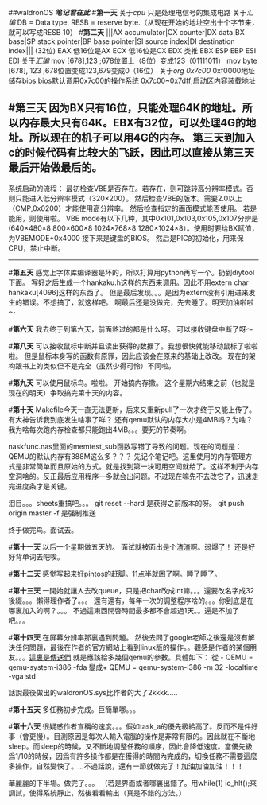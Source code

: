 ##waldronOS
***笔记君在此***
#**第一天**
关于*cpu*
只是处理电信号的集成电路
关于*汇编*
DB = Data type.
RESB = reserve byte.（从现在开始的地址空出十个字节来，就可以写成RESB 10）
#**第二天**
|||AX accumulator|CX counter|DX data|BX base|SP stack pointer|BP base pointer|SI source index|DI destination index|||
(32位)
EAX 低16位是AX
ECX 低16位是CX
EDX 类推
EBX
ESP
EBP
ESI
EDI
关于*汇编*
mov [678],123 ;678位置上（8位）变成123（01111011）
mov byte [678], 123 ;678位置变成123,679变成0（16位）
关于*org 0x7c00*
0xf0000地址储存bios
bios默认调用0x7c00的操作系统
0x7c00~0x7dff;启动区内容装载地址

#**第三天**
因为BX只有16位，只能处理64K的地址。所以内存最大只有64K。EBX有32位，可以处理4G的地址。所以现在的机子可以用4G的内存。
第三天到加入c的时候代码有比较大的飞跃，因此可以直接从第三天最后开始做最后的。
---------------------------------------------------------------------------------
系统启动的流程：
最初检查VBE是否存在。若存在，则可跳转高分辨率模式。否则只能进入低分辨率模式（320×200）。
然后检查VBE的版本。需要2.0以上（CMP,0x0200）才能使用高分辨率。
然后检查指定的画面模式能否使用。
若是能用，则使用啦。
VBE mode有以下几种，其中0x101,0x103,0x105,0x107分辨是(640×480×8 800×600×8 1024×768×8 1280×1024×8）。使用时要给BX赋值，为VBEMODE+0x4000
接下来是键盘的BIOS。
然后是PIC的初始化，用来保CPU，禁止中断。

---------------------------------------------------------------------------------
#**第五天**
感觉上字体库编译器是坏的，所以打算用python再写一个。扔到diytool下面。
写好之后生成一个hankaku.h这样的东西来调用。因此不用extern char hankaku[4096]这样的东西了。
但是最后发现。。。是因为extern没有引用进来发生的错误。不想搞了，就这样吧。
啊最后还是没做完，先去睡了。明天加油啦啦～

#**第六天**
我去终于到第六天，前面熬过的都是什么呀。
可以接收键盘中断了呀～

#**第八天**
可以接收鼠标中断并且读出获得的数据了。我想很快就能移动鼠标了啦啦啦。
但是鼠标本身写的函数有原罪，因此应该会在原来的基础上改改。
现在的架构跟书上的类似但不是完全（虽然少得可怜）不同啦。

#**第九天**
可以使用鼠标鸟。啦啦。
开始搞内存撒。
这个星期六结束之前（也就是现在的明天）争取搞完第十天的内容。

#**第十天**
Makefile今天一直无法更新，后来又重新pull了一次才终于又能上传了。有大神告诉我到底发生啥事了咩？
还有qemu默认的内存大小是4MB吗？为啥？我为啥每次跑内存检查都只能跑出4MB。。。要死的节奏啊。

naskfunc.nas里面的memtest\_sub函数写错了导致的问题。现在的问题是：QEMU的默认内存有388M这么多？？？
先记个笔记吧。这里使用的内存管理方式是非常简单而且原始的方式。就是找到第一块可用空间就给了。这样不利于内存空洞啥的。反正最后应用程序一多就会出问题。不过现在嘛先不去改它了，迅速走完进度条才是关键。

泪目。。。sheets重搞吧。。。
git reset --hard <commit ID>是获得之前版本的呀。
git push origin master -f 是强制推送

终于做完鸟。面试去。

#**第十一天**
以后一个星期做五天的。
面试就被面出是个渣渣啊。弱爆了！
还是好好背单词去吧唉。

#**第十二天**
感觉写起来好pintos的赶脚。11点半就困了啊。睡了睡了。

#**第十三天**
一開始就讓人去改queue，只是把char改成int嘛。。。還要改名字成32後綴。。。懶得理作者了。。。
還有還有，每年一次的調整程序啥的。。。你到底是在哪裏加入的啊？。。。
不過這東西開啓時間最多都不會超過1天。。還是不加了吧。。。

#**第十四天**
在屏幕分辨率那裏遇到問題。
然後去問了google老師之後還是沒有解決任何問題，最後在作者的官方網站上看到linux版的操作。。觀感是作者的某個朋友。。。[這裏是傳送們](http://bd.tank.jp/misc/haribote_on_linux.html)
就是應該給多幾個qemu的參數。具體如下：
從	- QEMU = qemu-system-i386 -fda
變成+ QEMU = qemu-system-i386 -m 32 -localtime -vga std 

話說最後做出的waldronOS.sys比作者的大了2kkkk.....

#**第十五天**
多任務初步完成。巨簡單哪。。。

#**第十六天**
很疑惑作者宣稱的速度。。。假如task\_a的優先級給高了。反而不是件好事（會更慢）。目測原因是每次人輸入電腦的操作是非常有限的。因此就在不斷地sleep。而sleep的時候，又不斷地調整任務的順序，因此會降低速度。當優先級爲1/10的時候，因爲有許多操作都是在獲得的時間內完成的，切換任務不需要這麼多操作，自然變快了。...不過話說，還有一節就做完了！加油加油加油！！！

華麗麗的下半場。做完了。。。
（若是界面或者哪裏出錯了。用while(1) io\_hlt();來調試，使得系統靜止，然後看看輸出（真是不錯的方法。）


